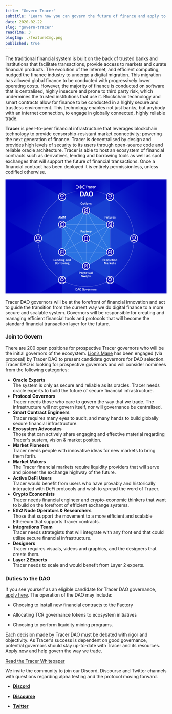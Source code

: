 ```yaml
---
title: "Govern Tracer"
subtitle: "Learn how you can govern the future of finance and apply to Tracer DAO"
date: 2020-02-22
slug: "govern-tracer"
readTime: 3
blogImg: ./featureImg.png
published: true
---
```




The traditional financial system is built on the back of trusted banks and institutions that facilitate transactions, provide access to markets and curate financial products. The evolution of the Internet, and efficient computing, nudged the finance industry to undergo a digital migration. This migration has allowed global finance to be conducted with progressively lower operating costs. However, the majority of finance is conducted on software that is centralised, highly insecure and prone to third party risk, which undermines the trusted institutions that use it. Blockchain technology and smart contracts allow for finance to be conducted in a highly secure and trustless environment. This technology enables not just banks, but anybody with an internet connection, to engage in globally connected, highly reliable trade.

**Tracer** is peer-to-peer financial infrastructure that leverages blockchain technology to provide censorship-resistant market connectivity; powering the next generation of finance. Tracer is decentralised by design and provides high levels of security to its users through open-source code and reliable oracle architecture. Tracer is able to host an ecosystem of financial contracts such as derivatives, lending and borrowing tools as well as spot exchanges that will support the future of financial transactions. Once a financial contract has been deployed it is entirely permissionless, unless codified otherwise.


![Govern the future of finance ](./tracer-dao.png)

Tracer DAO governors will be at the forefront of financial innovation and act to guide the transition from the current way we do digital finance to a more secure and scalable system. Governors will be responsible for creating and managing efficient financial tools and protocols that will become the standard financial transaction layer for the future.

### Join to Govern

There are 200 open positions for prospective Tracer governors who will be the initial governors of the ecosystem. [Lion’s Mane](https://lionsmane.dev) has been engaged (via proposal) by Tracer DAO to present candidate governors for DAO selection. Tracer DAO is looking for prospective governors and will consider nominees from the following categories:

- **Oracle Experts** <br /> The system is only as secure and reliable as its oracles. Tracer needs oracle experts to build the future of secure financial infrastructure.
- **Protocol Governors** <br /> Tracer needs those who care to govern the way that we trade. The infrastructure will not govern itself, nor will governance be centralised.
- **Smart Contract Engineers** <br /> Tracer requires many eyes to audit, and many hands to build globally secure financial infrastructure.
- **Ecosystem Advocates** <br /> Those that can actively share engaging and effective material regarding Tracer's sustem, vision & market position.
- **Market Pioneers** <br /> Tracer needs people with innovative ideas for new markets to bring them forth.
- **Market Makers** <br /> The Tracer financial markets require liquidity providers that will serve and pioneer the exchange highway of the future.
- **Active DeFi Users** <br /> Tracer would benefit from users who have provably and historically interacted with DeFi protocols and wish to spread the word of Tracer.
- **Crypto Economists** <br /> Tracer needs financial engineer and crypto-economic thinkers that want to build on the forefront of efficient exchange systems.
- **Eth2 Node Operators & Researchers** <br /> Those that support the movement to a more efficient and scalable Ethereum that supports Tracer contracts.
- **Integrations Team** <br /> Tracer needs strategists that will integrate with any front end that could utilise secure financial infrastructure.
- **Designers** <br /> Tracer requires visuals, videos and graphics, and the designers that create them.
- **Layer 2 Experts** <br /> Tracer needs to scale and would benefit from Layer 2 experts. 

<!-- ![Governing Criteria](./criteria.png) -->
### Duties to the DAO

If you see yourself as an eligible candidate for Tracer DAO governance, [apply here](https://tracer-finance.typeform.com/to/zHrUFNEn).
The operation of the DAO may include:

-   Choosing to install new financial contracts to the Factory

-   Allocating TCR governance tokens to ecosystem initiatives

-   Choosing to perform liquidity mining programs.

Each decision made by Tracer DAO must be debated with rigor and objectivity. As Tracer’s success is dependent on good governance, potential governors should stay up-to-date with Tracer and its resources. [Apply now](https://tracer-finance.typeform.com/to/zHrUFNEn) and help govern the way we trade.

[Read the Tracer Whitepaper](https://tracer.finance/whitepaper)

We invite the community to join our Discord, Discourse and Twitter channels with questions regarding alpha testing and the protocol moving forward.

-   **[Discord](https://discord.gg/kvJEwfvyrW)**

-   **[Discourse](https://discourse.tracer.finance)**

-   **[Twitter](https://twitter.com/tracer_finance)**
